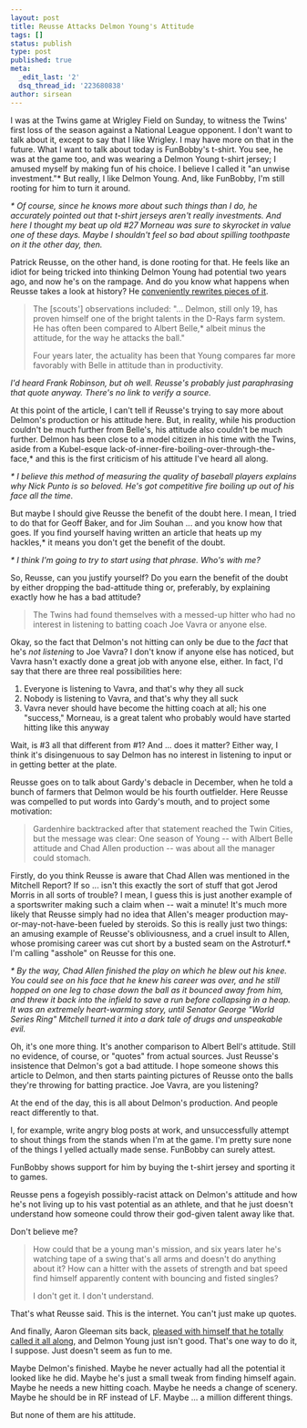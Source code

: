```yaml
---
layout: post
title: Reusse Attacks Delmon Young's Attitude
tags: []
status: publish
type: post
published: true
meta:
  _edit_last: '2'
  dsq_thread_id: '223680838'
author: sirsean
---
```

I was at the Twins game at Wrigley Field on Sunday, to witness the Twins' first loss of the season against a National League opponent. I don't want to talk about it, except to say that I like Wrigley. I may have more on that in the future. What I want to talk about today is FunBobby's t-shirt. You see, he was at the game too, and was wearing a Delmon Young t-shirt jersey; I amused myself by making fun of his choice. I believe I called it "an unwise investment."* But really, I like Delmon Young. And, like FunBobby, I'm still rooting for him to turn it around.

<em>* Of course, since he knows more about such things than I do, he accurately pointed out that t-shirt jerseys aren't really investments. And here I thought my beat up old #27 Morneau was sure to skyrocket in value one of these days. Maybe I shouldn't feel so bad about spilling toothpaste on it the other day, then.</em>

Patrick Reusse, on the other hand, is done rooting for that. He feels like an idiot for being tricked into thinking Delmon Young had potential two years ago, and now he's on the rampage. And do you know what happens when Reusse takes a look at history? He <a href="http://www.startribune.com/sports/twins/47964016.html">conveniently rewrites pieces of it</a>.
<blockquote>The [scouts'] observations included: "... Delmon, still only 19, has proven himself one of the bright talents in the D-Rays farm system. He has often been compared to Albert Belle,* albeit minus the attitude, for the way he attacks the ball."

Four years later, the actuality has been that Young compares far more favorably with Belle in attitude than in productivity.</blockquote>
<em>I'd heard Frank Robinson, but oh well. Reusse's probably just paraphrasing that quote anyway. There's no link to verify a source.</em>

At this point of the article, I can't tell if Reusse's trying to say more about Delmon's production or his attitude here. But, in reality, while his production couldn't be much further from Belle's, his attitude also couldn't be much further. Delmon has been close to a model citizen in his time with the Twins, aside from a Kubel-esque lack-of-inner-fire-boiling-over-through-the-face,* and this is the first criticism of his attitude I've heard all along.

<em>* I believe this method of measuring the quality of baseball players explains why Nick Punto is so beloved. He's got competitive fire boiling up out of his face all the time.</em>

But maybe I should give Reusse the benefit of the doubt here. I mean, I tried to do that for Geoff Baker, and for Jim Souhan ... and you know how that goes. If you find yourself having written an article that heats up my hackles,* it means you don't get the benefit of the doubt.

<em>* I think I'm going to try to start using that phrase. Who's with me?</em>

So, Reusse, can you justify yourself? Do you earn the benefit of the doubt by either dropping the bad-attitude thing or, preferably, by explaining exactly how he has a bad attitude?
<blockquote>The Twins had found themselves with a messed-up hitter who had no interest in listening to batting coach Joe Vavra or anyone else.</blockquote>
Okay, so the fact that Delmon's not hitting can only be due to the <em>fact</em> that he's <em>not listening</em> to Joe Vavra? I don't know if anyone else has noticed, but Vavra hasn't exactly done a great job with anyone else, either. In fact, I'd say that there are three real possibilities here:
<ol>
	<li>Everyone is listening to Vavra, and that's why they all suck</li>
	<li>Nobody is listening to Vavra, and that's why they all suck</li>
	<li>Vavra never should have become the hitting coach at all; his one "success," Morneau, is a great talent who probably would have started hitting like this anyway</li>
</ol>
Wait, is #3 all that different from #1? And ... does it matter? Either way, I think it's disingenuous to say Delmon has no interest in listening to input or in getting better at the plate.

Reusse goes on to talk about Gardy's debacle in December, when he told a bunch of farmers that Delmon would be his fourth outfielder. Here Reusse was compelled to put words into Gardy's mouth, and to project some motivation:
<blockquote>Gardenhire backtracked after that statement reached the Twin Cities, but the message was clear: One season of Young -- with Albert Belle attitude and Chad Allen production -- was about all the manager could stomach.</blockquote>
Firstly, do you think Reusse is aware that Chad Allen was mentioned in the Mitchell Report? If so ... isn't this exactly the sort of stuff that got Jerod Morris in all sorts of trouble? I mean, I guess this is just another example of a sportswriter making such a claim when -- wait a minute! It's much more likely that Reusse simply had no idea that Allen's meager production may-or-may-not-have-been fueled by steroids. So this is really just two things: an amusing example of Reusse's obliviousness, and a cruel insult to Allen, whose promising career was cut short by a busted seam on the Astroturf.* I'm calling "asshole" on Reusse for this one.

<em>* By the way, Chad Allen finished the play on which he blew out his knee. You could see on his face that he knew his career was over, and he still hopped on one leg to chase down the ball as it bounced away from him, and threw it back into the infield to save a run before collapsing in a heap. It was an extremely heart-warming story, until Senator George "World Series Ring" Mitchell turned it into a dark tale of drugs and unspeakable evil.</em>

Oh, it's one more thing. It's another comparison to Albert Bell's attitude. Still no evidence, of course, or "quotes" from actual sources. Just Reusse's insistence that Delmon's got a bad attitude. I hope someone shows this article to Delmon, and then starts painting pictures of Reusse onto the balls they're throwing for batting practice. Joe Vavra, are you listening?

At the end of the day, this is all about Delmon's production. And people react differently to that.

I, for example, write angry blog posts at work, and unsuccessfully attempt to shout things from the stands when I'm at the game. I'm pretty sure none of the things I yelled actually made sense. FunBobby can surely attest.

FunBobby shows support for him by buying the t-shirt jersey and sporting it to games.

Reusse pens a fogeyish possibly-racist attack on Delmon's attitude and how he's not living up to his vast potential as an athlete, and that he just doesn't understand how someone could throw their god-given talent away like that.

Don't believe me?
<blockquote>How could that be a young man's mission, and six years later he's watching tape of a swing that's all arms and doesn't do anything about it? How can a hitter with the assets of strength and bat speed find himself apparently content with bouncing and fisted singles?

I don't get it. I don't understand.</blockquote>
That's what Reusse said. This is the internet. You can't just make up quotes.

And finally, Aaron Gleeman sits back, <a href="http://www.aarongleeman.com/2009_06_14_baseballblog_archive.html#5570781783443844567">pleased with himself that he totally called it all along</a>, and Delmon Young just isn't good. That's one way to do it, I suppose. Just doesn't seem as fun to me.

Maybe Delmon's finished. Maybe he never actually had all the potential it looked like he did. Maybe he's just a small tweak from finding himself again. Maybe he needs a new hitting coach. Maybe he needs a change of scenery. Maybe he should be in RF instead of LF. Maybe ... a million different things.

But none of them are his attitude.

